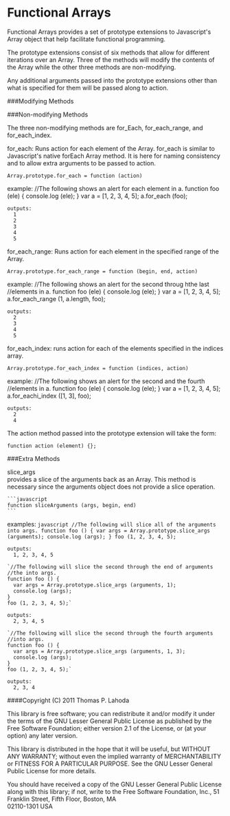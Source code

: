 Functional Arrays
=================

Functional Arrays provides a set of prototype extensions to Javascript's
Array object that help facilitate functional programming.

The prototype extensions consist of six methods that allow for different
iterations over an Array. Three of the methods will modify the contents
of the Array while the other three methods are non-modifying. 

Any additional arguments passed into the prototype extensions other than
what is specified for them will be passed along to action.

###Modifying Methods

###Non-modifying Methods

The three non-modifying methods are for_Each, for_each_range, and
for_each_index.

for_each:
    Runs action for each element of the Array. for_each is similar to
  Javascript's native forEach Array method. It is here for naming
  consistency and to allow extra arguments to be passed to action.

    Array.prototype.for_each = function (action)

  example:
    //The following shows an alert for each element in a.
    function foo (ele) {
      console.log (ele);
    }
    var a = [1, 2, 3, 4, 5];
    a.for_each (foo);

    outputs:
      1
      2
      3
      4
      5


for_each_range:
    Runs action for each element in the specified range of the
  Array.

    Array.prototype.for_each_range = function (begin, end, action)

  example:
    //The following shows an alert for the second throug hthe last 
    //elements in a.
    function foo (ele) {
      console.log (ele);
    }
    var a = [1, 2, 3, 4, 5];
    a.for_each_range (1, a.length, foo);

    outputs:
      2
      3
      4
      5


for_each_index:
    runs action for each of the elements specified in the
  indices array.

    Array.prototype.for_each_index = function (indices, action)

  example:
    //The following shows an alert for the second and the fourth
    //elements in a.
    function foo (ele) {
      console.log (ele);
    }
    var a = [1, 2, 3, 4, 5];
    a.for_eachi_index ([1, 3], foo);

    outputs:
      2
      4


The action method passed into the prototype extension will take the form:

    function action (element) {};


###Extra Methods

slice_args  
provides a slice of the arguments back as an Array. This method is
necessary since the arguments object does not provide a slice operation.

    ```javascript
    function sliceArguments (args, begin, end)
    ```

  examples:
    ```javascript
    //The following will slice all of the arguments into args.
    function foo () {
      var args = Array.prototype.slice_args (arguments);
      console.log (args);
    }
    foo (1, 2, 3, 4, 5);```

    outputs:
      1, 2, 3, 4, 5

    `//The following will slice the second through the end of arguments 
    //the into args.
    function foo () {
      var args = Array.prototype.slice_args (arguments, 1);
      console.log (args);
    }
    foo (1, 2, 3, 4, 5);`

    outputs:
      2, 3, 4, 5

    `//The following will slice the second through the fourth arguments
    //into args.
    function foo () {
      var args = Array.prototype.slice_args (arguments, 1, 3);
      console.log (args);
    }
    foo (1, 2, 3, 4, 5);`

    outputs:
      2, 3, 4


####Copyright (C) 2011 Thomas P. Lahoda

This library is free software; you can redistribute it and/or
modify it under the terms of the GNU Lesser General Public
License as published by the Free Software Foundation; either
version 2.1 of the License, or (at your option) any later version.

This library is distributed in the hope that it will be useful,
but WITHOUT ANY WARRANTY; without even the implied warranty of
MERCHANTABILITY or FITNESS FOR A PARTICULAR PURPOSE.  See the GNU
Lesser General Public License for more details.

You should have received a copy of the GNU Lesser General Public
License along with this library; if not, write to the Free Software
Foundation, Inc., 51 Franklin Street, Fifth Floor, Boston, MA  
02110-1301  USA

